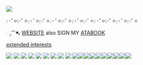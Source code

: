 ![](https://cdn.fireemblemwiki.org/thumb/5/50/FESAB_Genealogy_second_generation.png/800px-FESAB_Genealogy_second_generation.png?20161011231758)

*:･ﾟ✧*:･ﾟ✧*:･ﾟ✧*:･ﾟ✧*:･ﾟ✧*:･ﾟ✧*:･ﾟ✧*:･ﾟ✧*:･ﾟ✧*:･ﾟ✧*:･ﾟ✧*:･ﾟ✧

ೃ⁀➷ [WEBSITE](https://eternalbliss.neocities.org/) also SIGN MY [ATABOOK](https://seliph.atabook.org)

[extended interests](https://rentry.co/keves)


![](https://64.media.tumblr.com/c982fb4c5e101a939c168789bd9e3a37/0a314c1722fc4072-b9/s100x200/6832d7e858abdc9ddf4d082909571fa281ed865f.pnj) ![](https://64.media.tumblr.com/49d942d916bd0deed7a5ed1a7b4fe1d9/3bf62ad8d20f8b2a-4e/s100x200/f2fc5bfe0ec035cda2785293df48caee29215f44.gifv) ![](https://64.media.tumblr.com/04d3d9da468f9ae82dc540f18bed5057/d1b13d10a3b57c68-7e/s100x200/0b12a9467f477e7c74f6515411192b2ba34e4160.pnj) ![](https://64.media.tumblr.com/873669e9e58839c6b34b52c90990c502/9e01b0c67f75083f-64/s100x200/0212b752a1ad4933c81e874d9ccf7d6275d3c298.gifv) ![](https://64.media.tumblr.com/246e39c2dfae1cb369873728bca0b77a/d3abe813af06eb03-f9/s100x200/6979253da882e8dd437009b1186700e3ec153fbc.gifv) ![](https://64.media.tumblr.com/ae1e2579376ea46e7138f0a2ace7bdc4/f2ecde4a8441d6d3-5b/s100x200/eb4cbc37cfffca5350d0658a960fc4e37e4ca29a.gifv) ![](https://64.media.tumblr.com/e4259b6f72909840c32ac8e56528a8ff/6c0f91c1af4ee0a2-9d/s100x200/6c7d13d9e57c312cef5d0151aec54a999c87279a.pnj) ![](https://64.media.tumblr.com/33fb462449496b12ba909db517095bc8/6c0f91c1af4ee0a2-e3/s100x200/d744ba1e345240ad09dd88f2a3183043d8ee8857.jpg) ![](https://64.media.tumblr.com/8dd29ddb22a170e1a6bf42c9cc167e2f/98569a7694dd61e5-eb/s100x200/16d8689d09dd27a726b31d976b373a786053409d.pnj) ![](https://64.media.tumblr.com/944729a8270ba2305a0ea0aea0823f1e/eb607a4731ffe32c-3d/s100x200/8c1e32c9fbe525c1a5b986f0c8feaa6cfdb74bc4.pnj)![](https://64.media.tumblr.com/b116a1b2368db10d3738ec25746889fd/0e1855a547588360-ee/s100x200/03e49061039e4e2c2ceb33a6527af4216a414f3f.gifv)![](https://64.media.tumblr.com/692b97d8e3204742445172e9fa4c2393/d79b386dd434d7d8-33/s100x200/7b0225aa9ada5837025040a4b8374d9229e9647e.pnj)![](https://64.media.tumblr.com/c0860f21d42fbcb00c45f696508e761c/e6736d38004e0a13-28/s100x200/2265624b0539e860934594350bf63324ccbe5d82.pnj)![](https://64.media.tumblr.com/f94b692cb229f83c39da43149e0d1c9f/be51bed3463f06bc-f8/s100x200/a147c0a99260b47b06fcea0093c317afe75dd5b9.pnj)![](https://64.media.tumblr.com/c04afd254065657e2c9b78aadb816a68/6edd8200add189d3-5c/s100x200/3f91af06616a04ec4e7e55df1ef85f66b7852a16.pnj)![](https://64.media.tumblr.com/a38f7b6a35f50350ac25d376505075a0/609a440ca68c90f7-ad/s100x200/c6a429437731893fb5df0ac83bd0f7abdb48d437.pnj)![](https://64.media.tumblr.com/ad497354de9189890f8ff7cc8c736666/d3e0dc3289f81fb4-21/s100x200/fd45cb7c2e208841b8fec63ca653902550ba4a60.gifv)![](https://64.media.tumblr.com/44f30e1fba18e5da2b60fc4004c4c824/d3e0dc3289f81fb4-2c/s100x200/54eec7652581dcfeb138eea271834761c462111d.gifv)![](https://64.media.tumblr.com/8db257366fc8585c17164cf803edc194/473928ea48888009-da/s100x200/7d01018150c4017156642f88eb1d111409130f06.jpg)
